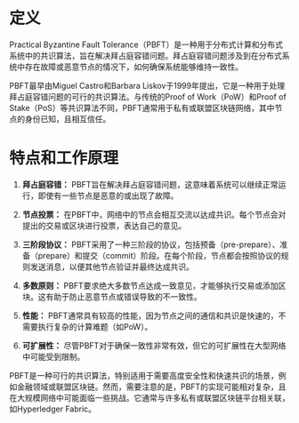 # 定义
Practical Byzantine Fault Tolerance（PBFT）是一种用于分布式计算和分布式系统中的共识算法，旨在解决拜占庭容错问题。拜占庭容错问题涉及到在分布式系统中存在故障或恶意节点的情况下，如何确保系统能够维持一致性。

PBFT最早由Miguel Castro和Barbara Liskov于1999年提出，它是一种用于处理拜占庭容错问题的可行的共识算法。与传统的Proof of Work（PoW）和Proof of Stake（PoS）等共识算法不同，PBFT通常用于私有或联盟区块链网络，其中节点的身份已知，且相互信任。

# 特点和工作原理

1. **拜占庭容错：** PBFT旨在解决拜占庭容错问题，这意味着系统可以继续正常运行，即使有一些节点是恶意的或出现了故障。

2. **节点投票：** 在PBFT中，网络中的节点会相互交流以达成共识。每个节点会对提出的交易或区块进行投票，表达自己的意见。

3. **三阶段协议：** PBFT采用了一种三阶段的协议，包括预备（pre-prepare）、准备（prepare）和提交（commit）阶段。在每个阶段，节点都会按照协议的规则发送消息，以便其他节点验证并最终达成共识。

4. **多数原则：** PBFT要求绝大多数节点达成一致意见，才能够执行交易或添加区块。这有助于防止恶意节点或错误导致的不一致性。

5. **性能：** PBFT通常具有较高的性能，因为节点之间的通信和共识是快速的，不需要执行复杂的计算难题（如PoW）。

6. **可扩展性：** 尽管PBFT对于确保一致性非常有效，但它的可扩展性在大型网络中可能受到限制。

PBFT是一种可行的共识算法，特别适用于需要高度安全性和快速共识的场景，例如金融领域或联盟区块链。然而，需要注意的是，PBFT的实现可能相对复杂，且在大规模网络中可能面临一些挑战。它通常与许多私有或联盟区块链平台相关联，如Hyperledger Fabric。